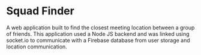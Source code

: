 # Squad Finder

A web application built to find the closest meeting location between a group of friends. This application used a Node JS backend and was linked using socket.io to communicate with a Firebase database from user storage and location communication.
